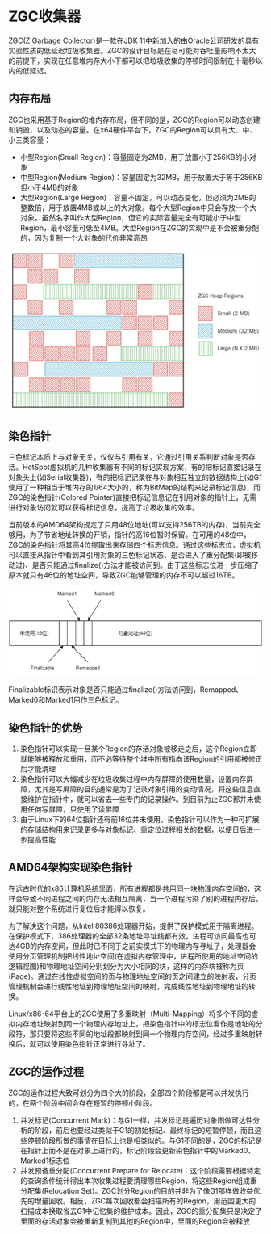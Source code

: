 # ZGC收集器

ZGC(Z Garbage Collector)是一款在JDK 11中新加入的由Oracle公司研发的具有实验性质的低延迟垃圾收集器。ZGC的设计目标是在尽可能对吞吐量影响不太大的前提下，实现在任意堆内存大小下都可以把垃圾收集的停顿时间限制在十毫秒以内的低延迟。

## 内存布局

ZGC也采用基于Region的堆内存布局，但不同的是，ZGC的Region可以动态创建和销毁，以及动态的容量。在x64硬件平台下，ZGC的Region可以具有大、中、小三类容量：

- 小型Region(Small Region)：容量固定为2MB，用于放置小于256KB的小对象
- 中型Region(Medium Region)：容量固定为32MB，用于放置大于等于256KB但小于4MB的对象
- 大型Region(Large Region)：容量不固定，可以动态变化，但必须为2MB的整数倍，用于放置4MB或以上的大对象。每个大型Region中只会存放一个大对象，虽然名字叫作大型Region，但它的实际容量完全有可能小于中型Region，最小容量可低至4MB。大型Region在ZGC的实现中是不会被重分配的，因为复制一个大对象的代价非常高昂

![](../../img/zgc_region.jpeg)

## 染色指针

三色标记本质上与对象无关，仅仅与引用有关，它通过引用关系判断对象是否存活。HotSpot虚拟机的几种收集器有不同的标记实现方案，有的把标记直接记录在
对象头上(如Serial收集器)，有的把标记记录在与对象相互独立的数据结构上(如G1使用了一种相当于堆内存的1/64大小的，称为BitMap的结构来记录标记信息)，而ZGC的染色指针(Colored Pointer)直接把标记信息记在引用对象的指针上，无需进行对象访问就可以获得标记信息，提高了垃圾收集的效率。

当前版本的AMD64架构规定了只用48位地址(可以支持256TB的内存)，当前完全够用，为了节省地址转换的开销，指针的高16位暂时保留。在可用的48位中，ZGC的染色指针将其高4位提取出来存储四个标志信息。通过这些标志位，虚拟机可以直接从指针中看到其引用对象的三色标记状态、是否进入了重分配集(即被移动过)、是否只能通过finalize()方法才能被访问到。由于这些标志位进一步压缩了原本就只有46位的地址空间，导致ZGC能够管理的内存不可以超过16TB。

![](../../img/ColoredPointer.png)

Finalizable标识表示对象是否只能通过finalize()方法访问到，Remapped、Marked0和Marked1用作三色标记。

## 染色指针的优势

1. 染色指针可以实现一旦某个Region的存活对象被移走之后，这个Region立即就能够被释放和重用，而不必等待整个堆中所有指向该Region的引用都被修正后才能清理
2. 染色指针可以大幅减少在垃圾收集过程中内存屏障的使用数量，设置内存屏障，尤其是写屏障的目的通常是为了记录对象引用的变动情况，将这些信息直接维护在指针中，就可以省去一些专门的记录操作。到目前为止ZGC都并未使用任何写屏障，只使用了读屏障
3. 由于Linux下的64位指针还有前16位并未使用，染色指针可以作为一种可扩展的存储结构用来记录更多与对象标记、重定位过程相关的数据，以便日后进一步提高性能

## AMD64架构实现染色指针

在远古时代的x86计算机系统里面，所有进程都是共用同一块物理内存空间的，这样会导致不同进程之间的内存无法相互隔离，当一个进程污染了别的进程内存后，就只能对整个系统进行复位后才能得以恢复。

为了解决这个问题，从Intel 80386处理器开始，提供了保护模式用于隔离进程。在保护模式下，386处理器的全部32条地址寻址线都有效，进程可访问最高也可达4GB的内存空间，但此时已不同于之前实模式下的物理内存寻址了，处理器会使用分页管理机制把线性地址空间(在虚拟内存管理中，进程所使用的地址空间的逻辑视图)和物理地址空间分别划分为大小相同的块，这样的内存块被称为页(Page)。通过在线性虚拟空间的页与物理地址空间的页之间建立的映射表，分页管理机制会进行线性地址到物理地址空间的映射，完成线性地址到物理地址的转换。

Linux/x86-64平台上的ZGC使用了多重映射（Multi-Mapping）将多个不同的虚拟内存地址映射到同一个物理内存地址上，把染色指针中的标志位看作是地址的分段符，那只要将这些不同的地址段都映射到同一个物理内存空间，经过多重映射转换后，就可以使用染色指针正常进行寻址了。

## ZGC的运作过程

ZGC的运作过程大致可划分为四个大的阶段，全部四个阶段都是可以并发执行的，在两个阶段中间会存在短暂的停顿小阶段。

1. 并发标记(Concurrent Mark)：与G1一样，并发标记是遍历对象图做可达性分析的阶段，前后也要经过类似于G1的初始标记、最终标记的短暂停顿，而且这些停顿阶段所做的事情在目标上也是相类似的。与G1不同的是，ZGC的标记是在指针上而不是在对象上进行的，标记阶段会更新染色指针中的Marked0、Marked1标志位
2. 并发预备重分配(Concurrent Prepare for Relocate)：这个阶段需要根据特定的查询条件统计得出本次收集过程要清理哪些Region，将这些Region组成重分配集(Relocation Set)。ZGC划分Region的目的并非为了像G1那样做收益优先的增量回收。相反，ZGC每次回收都会扫描所有的Region，用范围更大的扫描成本换取省去G1中记忆集的维护成本。因此，ZGC的重分配集只是决定了里面的存活对象会被重新复制到其他的Region中，里面的Region会被释放

